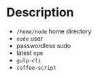 # Description

-  `/home/node` home directory
- `node` user
- passwordless sudo
- latest `npm`
- `gulp-cli`
- `coffee-script`
